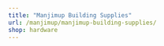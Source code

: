 ```yaml
---
title: "Manjimup Building Supplies"
url: /manjimup/manjimup-building-supplies/
shop: hardware
---
```

